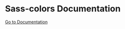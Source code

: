 # Sass-colors Documentation

[Go to Documentation](https://yonicalsin.github.io/sass-colors/index.html)
